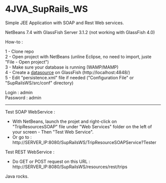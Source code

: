 4JVA_SupRails_WS
================

Simple JEE Application with SOAP and Rest Web services.

NetBeans 7.4 with GlassFish Server 3.1.2 (not working with GlassFish 4.0)


How-to :

1 - Clone repo<br/>
2 - Open project with NetBeans (unline Eclipse, no need to import, juste "File - Open project")<br/>
3 - Make sure your database is running (WAMP/MAMP)<br/>
4 - Create a [datasource](http://itsolutionsforall.com/datasource_jpa.php) on GlassFish (http://localhost:4848/)<br/>
5 - Edit "persistence.xml" file if needed ("Configuration File" or "SupRailsWS/src/conf" directory)


Login : admin<br/>
Password : admin

-----------------------

Test SOAP WebService :

* With NetBeans, launch the projet and right-click on "TripResourcesSOAP" file under "Web Services" folder on the left of your screen - Then "Test Web Service".
* Or go to : http://SERVER_IP:8080/SupRailsWS/TripResourceSOAPService?Tester

Test REST WebService :

* Do GET or POST request on this URL : 
http://SERVER_IP:8080/SupRailsWS/resources/rest/trips

Java rocks.

